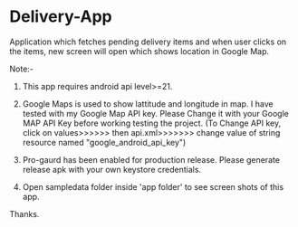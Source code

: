 # Delivery-App
Application which fetches pending delivery items and when user clicks on the items, new screen will open which shows location in Google Map.

Note:-
1) This app requires android api level>=21.

2) Google Maps is used to show lattitude and longitude in map.
I have tested with my Google Map API key. Please Change it with your Google MAP API Key before working testing the project.
 (To Change API key, click on values>>>>>> then api.xml>>>>>>> change value of string resource named "google_android_api_key")
3) Pro-gaurd has been enabled for production release. Please generate release apk with your own keystore credentials.
4) Open sampledata folder inside 'app folder' to see screen shots of this app.
  
  Thanks.
